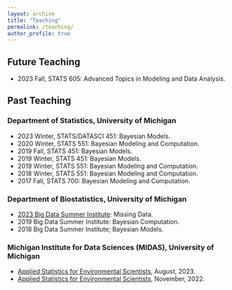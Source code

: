```yaml
---
layout: archive
title: "Teaching"
permalink: /teaching/
author_profile: true
---
```


## Future Teaching

* 2023 Fall, STATS 605: Advanced Topics in Modeling and Data Analysis.

## Past Teaching

### Department of Statistics, University of Michigan

* 2023 Winter, STATS/DATASCI 451: Bayesian Models.
* 2020 Winter, STATS 551: Bayesian Modeling and Computation.
* 2019 Fall, STATS 451: Bayesian Models.
* 2019 Winter, STATS 451: Bayesian Models.
* 2019 Winter, STATS 551: Bayesian Modeling and Computation.
* 2018 Winter, STATS 551: Bayesian Modeling and Computation.
* 2017 Fall, STATS 700: Bayesian Modeling and Computation.

### Department of Biostatistics, University of Michigan

* [2023 Big Data Summer Institute](https://sph.umich.edu/bdsi/): Missing Data.
* 2019 Big Data Summer Institute: Bayesian Computation.
* 2018 Big Data Summer Institute; Bayesian Models.

### Michigan Institute for Data Sciences (MIDAS), University of Michigan

* [Applied Statistics for Environmental Scientists](https://midas.umich.edu/midas-training-program-for-environmental-scientists/), August, 2023.
* [Applied Statistics for Environmental Scientists](https://midas.umich.edu/workshops/environmental-academy-2023/), November, 2022.
